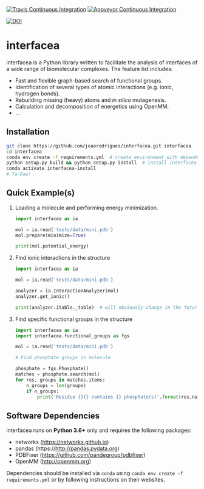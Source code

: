 
[![Travis Continuous Integration](https://travis-ci.com/JoaoRodrigues/interfacea.svg?branch=master)](https://travis-ci.com/JoaoRodrigues/interfacea)
[![Appveyor Continuous Integration](https://ci.appveyor.com/api/projects/status/tcss5si0bgtdl3xj?svg=true)](https://ci.appveyor.com/project/JoaoRodrigues/interfacea)

[![DOI](https://zenodo.org/badge/136096537.svg)](https://zenodo.org/badge/latestdoi/136096537)



interfacea
======================================

interfacea is a Python library written to facilitate the analysis of interfaces
of a wide range of biomolecular complexes. The feature list includes:
  * Fast and flexible graph-based search of functional groups.
  * Identification of several types of atomic interactions (e.g. ionic, hydrogen bonds).
  * Rebuilding missing (heavy) atoms and _in silico_ mutagenesis.
  * Calculation and decomposition of energetics using OpenMM.
  * ...


Installation
------------

```bash
git clone https://github.com/joaorodrigues/interfacea.git interfacea
cd interfacea
conda env create -f requirements.yml  # create environment with dependencies
python setup.py build && python setup.py install  # install interfacea
conda activate interfacea-install
# Ta-Daa!
```


Quick Example(s)
----------------

1. Loading a molecule and performing energy minimization.

    ```python
    import interfacea as ia

    mol = ia.read('tests/data/mini.pdb')
    mol.prepare(minimize=True)

    print(mol.potential_energy)
    ```

2. Find ionic interactions in the structure

    ```python
    import interfacea as ia

    mol = ia.read('tests/data/mini.pdb')
    
    analyzer = ia.InteractionAnalyzer(mol)
    analyzer.get_ionic()

    print(analyzer.itable._table)  # will obviously change in the future.
    ```

3. Find specific functional groups in the structure

    ```python
    import interfacea as ia
    import interfacea.functional_groups as fgs

    mol = ia.read('tests/data/mini.pdb')
    
    # Find phosphate groups in molecule

    phosphate = fgs.Phosphate()
    matches = phosphate.search(mol)
    for res, groups in matches.items:
        n_groups = len(groups)
        if n_groups:
            print('Residue {}{} contains {} phosphate(s)'.format(res.name, res.id, n_groups))
    ```


Software Dependencies
---------------------

interfacea runs on **Python 3.6+** only and requires the following packages:

- networkx (https://networkx.github.io)
- pandas (https://http://pandas.pydata.org)
- PDBFixer (https://github.com/pandegroup/pdbfixer)
- OpenMM (http://openmm.org)

Dependencies should be installed via ``conda`` using
``conda env create -f requirements.yml`` or by following instructions on their
websites.
